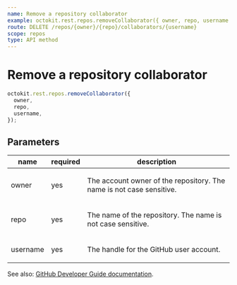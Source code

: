 ```yaml
---
name: Remove a repository collaborator
example: octokit.rest.repos.removeCollaborator({ owner, repo, username })
route: DELETE /repos/{owner}/{repo}/collaborators/{username}
scope: repos
type: API method
---
```


# Remove a repository collaborator

```js
octokit.rest.repos.removeCollaborator({
  owner,
  repo,
  username,
});
```

## Parameters

<table>
  <thead>
    <tr>
      <th>name</th>
      <th>required</th>
      <th>description</th>
    </tr>
  </thead>
  <tbody>
    <tr><td>owner</td><td>yes</td><td>

The account owner of the repository. The name is not case sensitive.

</td></tr>
<tr><td>repo</td><td>yes</td><td>

The name of the repository. The name is not case sensitive.

</td></tr>
<tr><td>username</td><td>yes</td><td>

The handle for the GitHub user account.

</td></tr>
  </tbody>
</table>

See also: [GitHub Developer Guide documentation](https://docs.github.com/rest/collaborators/collaborators#remove-a-repository-collaborator).
